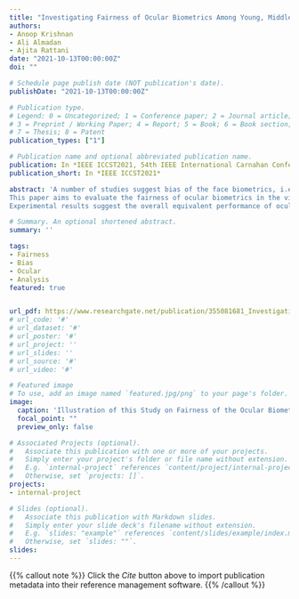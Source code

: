 ```yaml
---
title: "Investigating Fairness of Ocular Biometrics Among Young, Middle-Aged, and Older Adults"
authors:
- Anoop Krishnan
- Ali Almadan
- Ajita Rattani
date: "2021-10-13T00:00:00Z"
doi: ""

# Schedule page publish date (NOT publication's date).
publishDate: "2021-10-13T00:00:00Z"

# Publication type.
# Legend: 0 = Uncategorized; 1 = Conference paper; 2 = Journal article;
# 3 = Preprint / Working Paper; 4 = Report; 5 = Book; 6 = Book section;
# 7 = Thesis; 8 = Patent
publication_types: ["1"]

# Publication name and optional abbreviated publication name.
publication: In *IEEE ICCST2021, 54th IEEE International Carnahan Conference on Security Technology - online*
publication_short: In *IEEE ICCST2021*

abstract: 'A number of studies suggest bias of the face biometrics, i.e., face recognition and soft-biometric estimation methods, across gender, race, and age-groups. There is a recent urge to investigate the bias of different biometric modalities toward the deployment of fair and trustworthy biometric solutions. Ocular biometrics has obtained increased attention from academia and industry due to its high accuracy, security, privacy, and ease of use in mobile devices. A recent study in $2020$ also suggested the fairness of ocular-based user recognition across males and females.
This paper aims to evaluate the fairness of ocular biometrics in the visible spectrum among age-groups; young, middle, and older adults. Thanks to the availability of the latest large-scale $2020$ UFPR ocular biometric dataset, with subjects acquired in the age range $18$ - $79$ years, to facilitate this study. 
Experimental results suggest the overall equivalent performance of ocular biometrics across gender and age-groups in user verification and gender-classification. Performance difference for older adults at lower false match rate and young adults was noted at user verification and age-classification, respectively. This could be attributed to inherent characteristics of the biometric data from these age-groups impacting specific applications, which suggest a need for advancement in sensor technology and software solutions.'

# Summary. An optional shortened abstract.
summary: ''

tags:
- Fairness
- Bias
- Ocular
- Analysis
featured: true


url_pdf: https://www.researchgate.net/publication/355081681_Investigating_Fairness_of_Ocular_Biometrics_Among_Young_Middle-Aged_and_Older_Adults
# url_code: '#'
# url_dataset: '#'
# url_poster: '#'
# url_project: ''
# url_slides: ''
# url_source: '#'
# url_video: '#'

# Featured image
# To use, add an image named `featured.jpg/png` to your page's folder. 
image:
  caption: 'Illustration of this Study on Fairness of the Ocular BiometricsAmong Young, Middle and Older Adults.'
  focal_point: ""
  preview_only: false

# Associated Projects (optional).
#   Associate this publication with one or more of your projects.
#   Simply enter your project's folder or file name without extension.
#   E.g. `internal-project` references `content/project/internal-project/index.md`.
#   Otherwise, set `projects: []`.
projects:
- internal-project

# Slides (optional).
#   Associate this publication with Markdown slides.
#   Simply enter your slide deck's filename without extension.
#   E.g. `slides: "example"` references `content/slides/example/index.md`.
#   Otherwise, set `slides: ""`.
slides:
---
```



 {{% callout note %}}
Click the *Cite* button above to import publication metadata into their reference management software.
{{% /callout %}}

<!-- Supplementary notes can be added here, including [code and math](https://sourcethemes.com/academic/docs/writing-markdown-latex/). --> 